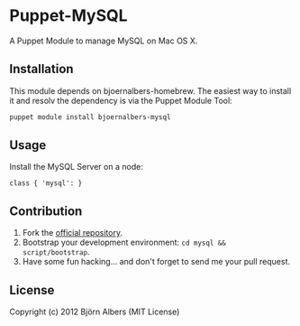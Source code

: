 # Puppet-MySQL

A Puppet Module to manage MySQL on Mac OS X.

## Installation

This module depends on bjoernalbers-homebrew.
The easiest way to install it and resolv the dependency is via the Puppet Module Tool:

```bash
puppet module install bjoernalbers-mysql
```

## Usage

Install the MySQL Server on a node:

```puppet
class { 'mysql': }
```

## Contribution

1. Fork the [official repository](https://github.com/bjoernalbers/puppet-mysql).
2. Bootstrap your development environment: `cd mysql && script/bootstrap`.
3. Have some fun hacking... and don't forget to send me your pull request.

## License

Copyright (c) 2012 Björn Albers (MIT License)
